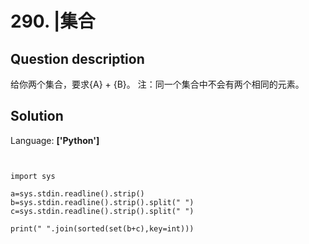 # 290. |集合

## Question description


给你两个集合，要求{A} + {B}。 注：同一个集合中不会有两个相同的元素。


## Solution

Language: **['Python']**

```


import sys
 
a=sys.stdin.readline().strip()
b=sys.stdin.readline().strip().split(" ")
c=sys.stdin.readline().strip().split(" ")
 
print(" ".join(sorted(set(b+c),key=int)))
```


